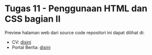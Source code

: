 # Tugas 11 - Penggunaan HTML dan CSS bagian II

Preview halaman web dari source code repositori ini dapat dilihat di:

- CV: [disini](https://abdurraziq.github.io/Tugas_11-HTML-_CSS_2/cvsaya/)
- Portal Berita: [disini](https://abdurraziq.github.io/Tugas_11-HTML-_CSS_2/portal-berita/)
